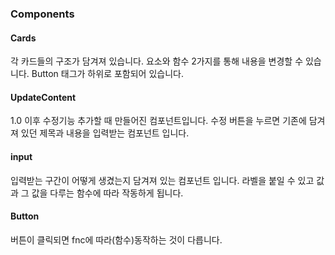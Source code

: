 ### Components

#### Cards

각 카드들의 구조가 담겨져 있습니다.
요소와 함수 2가지를 통해 내용을 변경할 수 있습니다.
Button 태그가 하위로 포함되어 있습니다.

#### UpdateContent

1.0 이후 수정기능 추가할 때 만들어진 컴포넌트입니다.
수정 버튼을 누르면 기존에 담겨져 있던 제목과 내용을 입력받는 컴포넌트 입니다.

#### input

입력받는 구간이 어떻게 생겼는지 담겨져 있는 컴포넌트 입니다.
라벨을 붙일 수 있고 값과 그 값을 다루는 함수에 따라 작동하게 됩니다.

#### Button

버튼이 클릭되면 fnc에 따라(함수)동작하는 것이 다릅니다.
